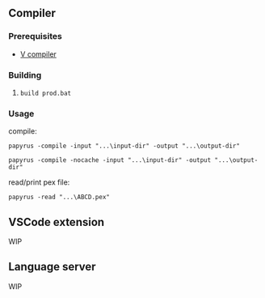 
## Compiler

### Prerequisites

* [V compiler](https://github.com/vlang/v/releases)

### Building

1. ```build prod.bat```

### Usage

compile:

```papyrus -compile -input "...\input-dir" -output "...\output-dir"```

```papyrus -compile -nocache -input "...\input-dir" -output "...\output-dir"```

read/print pex file:

```papyrus -read "...\ABCD.pex"```

## VSCode extension
WIP

## Language server
WIP